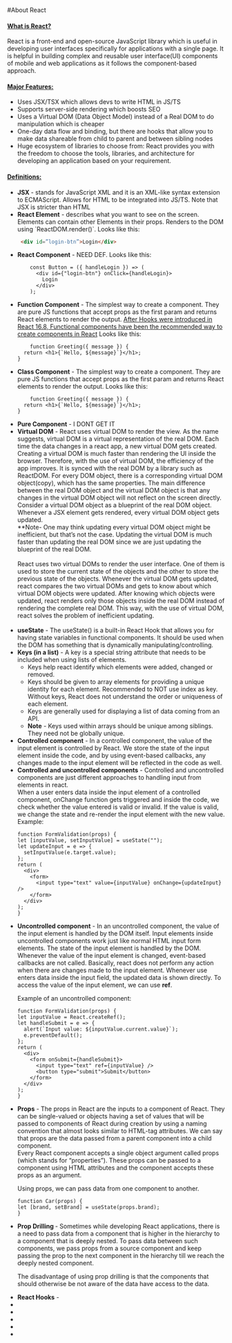#About React

#### <ins> What is React?
React is a front-end and open-source JavaScript library which is useful in developing user interfaces specifically for applications with a single page. It is helpful in building complex and reusable user interface(UI) components of mobile and web applications as it follows the component-based approach.
####  <ins>Major Features: 
<ul>
<li>Uses JSX/TSX which allows devs to write HTML in JS/TS
<li>Supports server-side rendering which boosts SEO
<li>Uses a Virtual DOM (Data Object Model) instead of a Real DOM to do manipulation which is cheaper
<li>One-day data flow and binding, but there are hooks that allow you to make data shareable from child to parent and between sibling nodes
<li>Huge ecosystem of libraries to choose from: React provides you with the freedom to choose the tools, libraries, and architecture for developing an application based on your requirement.

</ul>

####  <ins>Definitions:
<ul><li> <b> JSX </b>- stands for JavaScript XML and it is an XML-like syntax extension to ECMAScript. Allows for HTML to be integrated into JS/TS. Note that JSX is stricter than HTML</li>
<li> <b>React Element</b> - describes what you want to see on the screen. Elements can contain other Elements in their props. Renders to the DOM using `ReactDOM.render()`. Looks like this: </li>

```HTML
 <div id=”login-btn”>Login</div>
  ``` 
<li> <b>React Component</b> - NEED DEF. Looks like this:</li>

```JSX
    const Button = ({ handleLogin }) => (
      <div id={"login-btn"} onClick={handleLogin}>
        Login
      </div>
    );
```

<li> <b>Function Component</b> - The simplest way to create a component. They are pure JS functions that accept props as the first param and returns React elements to render the output. <u>After Hooks were introduced in React 16.8, Functional components have been the recommended way to create components in React</u> Looks like this:</li>

```JSX
    function Greeting({ message }) {
  return <h1>{`Hello, ${message}`}</h1>;
}
```
<li> <b>Class Component</b> - The simplest way to create a component. They are pure JS functions that accept props as the first param and returns React elements to render the output. Looks like this:</li>

```JSX
    function Greeting({ message }) {
  return <h1>{`Hello, ${message}`}</h1>;
}
```

<li> <b>Pure Component</b> - I DONT GET IT</li>
<li><b>Virtual DOM</b> - React uses virtual DOM to render the view. As the name suggests, virtual DOM is a virtual representation of the real DOM. Each time the data changes in a react app, a new virtual DOM gets created. Creating a virtual DOM is much faster than rendering the UI inside the browser. Therefore, with the use of virtual DOM, the efficiency of the app improves. It is synced with the real DOM by a library such as ReactDOM. For every DOM object, there is a corresponding virtual DOM object(copy), which has the same properties. The main difference between the real DOM object and the virtual DOM object is that any changes in the virtual DOM object will not reflect on the screen directly. Consider a virtual DOM object as a blueprint of the real DOM object. Whenever a JSX element gets rendered, every virtual DOM object gets updated.
<br>
**Note- One may think updating every virtual DOM object might be inefficient, but that’s not the case. Updating the virtual DOM is much faster than updating the real DOM since we are just updating the blueprint of the real DOM.
</br>
<br>
React uses two virtual DOMs to render the user interface. One of them is used to store the current state of the objects and the other to store the previous state of the objects. Whenever the virtual DOM gets updated, react compares the two virtual DOMs and gets to know about which virtual DOM objects were updated. After knowing which objects were updated, react renders only those objects inside the real DOM instead of rendering the complete real DOM. This way, with the use of virtual DOM, react solves the problem of inefficient updating.
</li>
</br>

<li><b>useState</b>  - The useState() is a built-in React Hook that allows you for having state variables in functional components. It should be used when the DOM has something that is dynamically manipulating/controlling.</li>
<li><b>Keys (in a list)</b> - A key is a special string attribute that needs to be included when using lists of elements.  
<ul>
<li>Keys help react identify which elements were added, changed or removed.
<li>Keys should be given to array elements for providing a unique identity for each element. Recommended to NOT use index as key.
Without keys, React does not understand the order or uniqueness of each element.
<li>Keys are generally used for displaying a list of data coming from an API.
<li> <b>Note</b> - Keys used within arrays should be unique among siblings. They need not be globally unique.
</li>
</ul>
<li><b>Controlled component</b> - In a controlled component, the value of the input element is controlled by React. We store the state of the input element inside the code, and by using event-based callbacks, any changes made to the input element will be reflected in the code as well.
<li><b>Controlled and uncontrolled components</b> - Controlled and uncontrolled components are just different approaches to handling input from elements in react. 
<br>
When a user enters data inside the input element of a controlled component, onChange function gets triggered and inside the code, we check whether the value entered is valid or invalid. If the value is valid, we change the state and re-render the input element with the new value. Example:

```JSX
function FormValidation(props) {
let [inputValue, setInputValue] = useState("");
let updateInput = e => {
  setInputValue(e.target.value);
};
return (
  <div>
    <form>
      <input type="text" value={inputValue} onChange={updateInput} />
    </form>
  </div>
);
}
```
</li>
<li> <b>Uncontrolled component</b> - In an uncontrolled component, the value of the input element is handled by the DOM itself. Input elements inside uncontrolled components work just like normal HTML input form elements.
The state of the input element is handled by the DOM. Whenever the value of the input element is changed, event-based callbacks are not called. Basically, react does not perform any action when there are changes made to the input element. 
Whenever use enters data inside the input field, the updated data is shown directly. To access the value of the input element, we can use <b>ref</b>.

Example of an uncontrolled component:

```JSX
function FormValidation(props) {
let inputValue = React.createRef();
let handleSubmit = e => {
  alert(`Input value: ${inputValue.current.value}`);
  e.preventDefault();
};
return (
  <div>
    <form onSubmit={handleSubmit}>
      <input type="text" ref={inputValue} />
      <button type="submit">Submit</button>
    </form>
  </div>
);
}
```
</li>
<li> <b>Props</b> - The props in React are the inputs to a component of React. They can be single-valued or objects having a set of values that will be passed to components of React during creation by using a naming convention that almost looks similar to HTML-tag attributes. We can say that props are the data passed from a parent component into a child component.
<br>
Every React component accepts a single object argument called props (which stands for “properties”).  These props can be passed to a component using HTML attributes and the component accepts these props as an argument.

Using props, we can pass data from one component to another.

```JSX
function Car(props) {
let [brand, setBrand] = useState(props.brand);
}
```
 </li>
<li><b>Prop Drilling </b> - Sometimes while developing React applications, there is a need to pass data from a component that is higher in the hierarchy to a component that is deeply nested. To pass data between such components, we pass props from a source component and keep passing the prop to the next component in the hierarchy till we reach the deeply nested component.

The disadvantage of using prop drilling is that the components that should otherwise be not aware of the data have access to the data.

 </li>
<li><b> React Hooks</b> - </li>
<li><b> </b></li>
<li><b> </b></li>
<li><b> </b></li>
<li><b> </b></li>
<li><b> </b></li>


 
